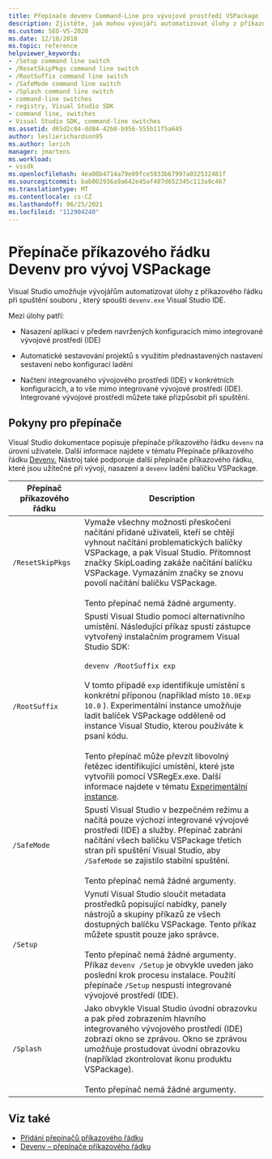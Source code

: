 ```yaml
---
title: Přepínače devenv Command-Line pro vývojové prostředí VSPackage | Microsoft Docs
description: Zjistěte, jak mohou vývojáři automatizovat úlohy z příkazového řádku při spouštění devenv.exe, souboru, který spouští integrované vývojové Visual Studio ide.
ms.custom: SEO-VS-2020
ms.date: 12/10/2018
ms.topic: reference
helpviewer_keywords:
- /Setup command line switch
- /ResetSkipPkgs command line switch
- /RootSuffix command line switch
- /SafeMode command line switch
- /Splash command line switch
- command-line switches
- registry, Visual Studio SDK
- command line, switches
- Visual Studio SDK, command-line switches
ms.assetid: d65d2c04-dd84-42b0-b956-555b11f5a645
author: leslierichardson95
ms.author: lerich
manager: jmartens
ms.workload:
- vssdk
ms.openlocfilehash: 4ea08b4714a79e09fce5933b67997a032532481f
ms.sourcegitcommit: bab002936a9a642e45af407d652345c113a9c467
ms.translationtype: MT
ms.contentlocale: cs-CZ
ms.lasthandoff: 06/25/2021
ms.locfileid: "112904240"
---
```

# <a name="devenv-command-line-switches-for-vspackage-development"></a>Přepínače příkazového řádku Devenv pro vývoj VSPackage

Visual Studio umožňuje vývojářům automatizovat úlohy z příkazového řádku při spuštění souboru , který spouští `devenv.exe` Visual Studio IDE.

 Mezi úlohy patří:

- Nasazení aplikací v předem navržených konfiguracích mimo integrované vývojové prostředí (IDE)

- Automatické sestavování projektů s využitím přednastavených nastavení sestavení nebo konfigurací ladění

- Načtení integrovaného vývojového prostředí (IDE) v konkrétních konfiguracích, a to vše mimo integrované vývojové prostředí (IDE). Integrované vývojové prostředí můžete také přizpůsobit při spuštění.

## <a name="guidelines-for-switches"></a>Pokyny pro přepínače

Visual Studio dokumentace popisuje přepínače příkazového řádku `devenv` na úrovni uživatele. Další informace najdete v tématu Přepínače příkazového řádku [Devenv.](../ide/reference/devenv-command-line-switches.md) Nástroj také podporuje další přepínače příkazového řádku, které jsou užitečné při vývoji, nasazení a `devenv` ladění balíčku VSPackage.

| Přepínač příkazového řádku | Description |
|---------------------| - |
| `/ResetSkipPkgs` | Vymaže všechny možnosti přeskočení načítání přidané uživateli, kteří se chtějí vyhnout načítání problematických balíčky VSPackage, a pak Visual Studio. Přítomnost značky SkipLoading zakáže načítání balíčku VSPackage. Vymazáním značky se znovu povolí načítání balíčku VSPackage.<br /><br /> Tento přepínač nemá žádné argumenty. |
| `/RootSuffix` | Spustí Visual Studio pomocí alternativního umístění. Následující příkaz spustí zástupce vytvořený instalačním programem Visual Studio SDK:<br /><br /> `devenv /RootSuffix exp`<br /><br /> V tomto případě `exp` identifikuje umístění s konkrétní příponou (například místo `10.0Exp` `10.0` ). Experimentální instance umožňuje ladit balíček VSPackage odděleně od instance Visual Studio, kterou používáte k psaní kódu.<br /><br /> Tento přepínač může převzít libovolný řetězec identifikující umístění, které jste vytvořili pomocí VSRegEx.exe. Další informace najdete v tématu [Experimentální instance](../extensibility/the-experimental-instance.md). |
| `/SafeMode` | Spustí Visual Studio v bezpečném režimu a načítá pouze výchozí integrované vývojové prostředí (IDE) a služby. Přepínač zabrání načítání všech balíčku VSPackage třetích stran při spuštění Visual Studio, aby `/SafeMode` se zajistilo stabilní spuštění.<br /><br /> Tento přepínač nemá žádné argumenty. |
| `/Setup` | Vynutí Visual Studio sloučit metadata prostředků popisující nabídky, panely nástrojů a skupiny příkazů ze všech dostupných balíčku VSPackage. Tento příkaz můžete spustit pouze jako správce. <br /><br /> Tento přepínač nemá žádné argumenty. Příkaz `devenv /Setup` je obvykle uveden jako poslední krok procesu instalace. Použití přepínače `/Setup` nespustí integrované vývojové prostředí (IDE).|
| `/Splash` | Jako obvykle Visual Studio úvodní obrazovku a pak před zobrazením hlavního integrovaného vývojového prostředí (IDE) zobrazí okno se zprávou. Okno se zprávou umožňuje prostudovat úvodní obrazovku (například zkontrolovat ikonu produktu VSPackage).<br /><br /> Tento přepínač nemá žádné argumenty. |

## <a name="see-also"></a>Viz také

- [Přidání přepínačů příkazového řádku](../extensibility/adding-command-line-switches.md)
- [Devenv – přepínače příkazového řádku](../ide/reference/devenv-command-line-switches.md)
